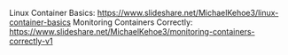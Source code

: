 Linux Container Basics: https://www.slideshare.net/MichaelKehoe3/linux-container-basics
Monitoring Containers Correctly: https://www.slideshare.net/MichaelKehoe3/monitoring-containers-correctly-v1
